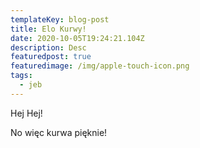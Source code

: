 ```yaml
---
templateKey: blog-post
title: Elo Kurwy!
date: 2020-10-05T19:24:21.104Z
description: Desc
featuredpost: true
featuredimage: /img/apple-touch-icon.png
tags:
  - jeb
---
```

Hej Hej! 



No więc kurwa pięknie!